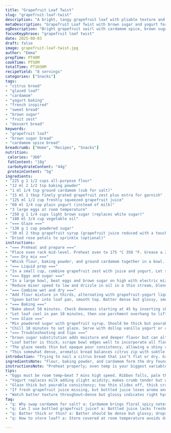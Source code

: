 ```yaml
---
title: "Grapefruit Loaf Twist"
slug: "grapefruit-loaf-twist"
description: "A bright, tangy grapefruit loaf with pliable texture and fresh aroma. Uses brown sugar for deeper caramel notes and substitutes yogurt for milk to add subtle acidity. Cardamom replaces salt for an exotic hint. The glaze mixes powdered sugar and grapefruit zest infused syrup for a glossy finish. Ideal mid-afternoon snack, moist crumb holds up well over days."
metaDescription: "Grapefruit Loaf Twist with brown sugar and yogurt for acidity; cardamom stands in for salt. Moist, dense crumb with bright citrus aroma and spiced finish."
ogDescription: "Bright grapefruit swirl with cardamom spice, brown sugar depth, yogurt tang. Dense, moist crumb. Glazed with reduced grapefruit syrup and zest—bold citrus kick."
focusKeyphrase: "grapefruit loaf twist"
date: 2025-08-03
draft: false
image: grapefruit-loaf-twist.jpg
author: "Emma"
prepTime: PT40M
cookTime: PT50M
totalTime: PT1H30M
recipeYield: "8 servings"
categories: ["Snacks"]
tags:
- "citrus bread"
- "glazed loaf"
- "cardamom"
- "yogurt baking"
- "french inspired"
- "sweet bread"
- "brown sugar"
- "fruit zest"
- "dessert bread"
keywords:
- "grapefruit loaf"
- "brown sugar bread"
- "cardamom spice bread"
breadcrumb: ["Home", "Recipes", "Snacks"]
nutrition: 
 calories: "360"
 fatContent: "18g"
 carbohydrateContent: "44g"
 proteinContent: "5g"
ingredients:
- "225 g 1 1/2 cups all-purpose flour"
- "12 ml 2 1/2 tsp baking powder"
- "1 ml 1/4 tsp ground cardamom (sub for salt)"
- "15 ml 1 tbsp finely grated grapefruit zest plus extra for garnish"
- "125 ml 1/2 cup freshly squeezed grapefruit juice"
- "60 ml 1/4 cup plain yogurt (instead of milk)"
- "3 large eggs at room temperature"
- "250 g 1 1/4 cups light brown sugar (replaces white sugar)"
- "180 ml 3/4 cup vegetable oil"
- "=== Glaze ==="
- "130 g 1 cup powdered sugar"
- "30 ml 2 tbsp grapefruit syrup (grapefruit juice reduced with a touch of sugar)"
- "Dried rose petals to sprinkle (optional)"
instructions:
- "=== Preheat and prepare ==="
- "Place oven rack mid-level. Preheat oven to 175 °C 350 °F. Grease a 23 x 13 cm 9 x 5 inch loaf pan with butter. Line with parchment leaving an overhang on two sides for easy removal."
- "=== Dry mix ==="
- "Whisk flour, baking powder, and ground cardamom together in a bowl. Cardamom kicks up complexity instead of plain salt. Set aside."
- "=== Liquid prep ==="
- "In a small cup, combine grapefruit zest with juice and yogurt. Let sit 5 minutes. The yogurt thickens slightly, reacting with zest oils. The mix should smell zingy, slightly creamy, almost floral."
- "=== Eggs and sugar ==="
- "In a large bowl, beat eggs and brown sugar on high with electric mixer until pale, thick, and ribbon falls off beaters about 7 minutes. This step traps air; crucial for loft."
- "Reduce mixer speed to low and drizzle in oil in a thin stream, blending gently but continuously. Runny oil mixes in easier than adding all at once."
- "=== Combine wet and dry ==="
- "Add flour mixture in thirds, alternating with grapefruit-yogurt liquid in halves. Fold carefully with spatula to keep air bubbles intact. Overmix and loaf toughens."
- "Spoon batter into loaf pan, smooth top. Batter dense but glossy, smells citrusy sweet and a bit spicy from cardamom."
- "=== Baking ==="
- "Bake about 50 minutes. Check doneness starting at 45 by inserting skewer; it comes out with few moist crumbs, not wet batter. Top should crack slightly and golden, edges pulling from pan. Oven temps vary; watch closely after 40 mins."
- "Let loaf cool in pan 10 minutes, then use parchment overhang to lift onto cooling rack. Warm loaf fragility; if stuck, loosen edges with sharp knife."
- "=== Glaze ==="
- "Mix powdered sugar with grapefruit syrup. Should be thick but pourable like honey. Add more syrup or sugar for consistency. Pour over cooled loaf, glaze pooling and dripping on sides, catching flakes of zest and dried roses if used."
- "Chill 10 minutes to set glaze. Serve with dollop vanilla yogurt or citrus segments. Loaf keeps three days in a covered container at room temp."
- "=== Troubleshooting and tips ==="
- "brown sugar substitution adds moisture and deeper flavor but can alter texture slightly; avoid overbeating eggs or bread will be dense. Cardamom instead of salt can surprise palate; taste batter before baking to adjust. If yogurt unavailable, buttermilk or sour cream works. Use fresh grapefruit juice; bottled lacks vibrancy. Watch oven times closely—too long and edges dry; too short and crumb is gummy."
- "Loaf batter is thick; scrape bowl edges well to incorporate all flour. Use a wooden or silicone spatula rather than whisk to avoid deflating batter. Resting batter before baking not necessary - citrus flavors brighten with immediate baking."
- "The glaze needs thin but opaque pour consistency, allowing a shiny coat without running off completely. If glaze sets too hard or cracks, add tiny extra syrup next time. For visual flair, sprinkle edible rose or grapefruit zest immediately after glazing. If fresh petals unavailable, candied citrus peel gets similar effect."
- "This somewhat dense, aromatic bread balances citrus zip with subtle spice and creamy elements. Best enjoyed with tea or coffee amid morning rituals."
introduction: "Trying to nail a citrus bread that isn’t flat or dry. Grapefruit is tricky—too much juice, cake soggy; too little, dry and lifeless. Found swapping milk for yogurt lifts texture, adds malty tang. Brown sugar over white adds this molasses background; makes the aroma richer when baking. Cardamom instead of salt? I was skeptical; gives a floral twist, plays with the grapefruit zest’s brightness. Timing baking by smell and crust color helps more than a watch—oven quirks vary like moods. Glaze made from reduced grapefruit syrup cuts the cloying sweetness typical with powdered sugar alone—throws in that fresh snap. Past tries lost air bubbles by overmixing; beating eggs longer than 5 minutes is crucial to trap air but delicate process. You’ll see ribbons slowly falling off the whisk, thick, not runny. The finished loaf? Crackled top, moist crumb that keeps a few days. My sneaky foolproof? Line pan with parchment for an easy unmold and less stress. This bread’s got life, unexpected layers in every bite."
ingredientsNote: "Flour, baking powder, and cardamom form the dry foundation — keep them sifted and mixed to avoid clumps. Cardamom rare to find in citrus breads yet a welcomed twist here, taking place of salt to offer an exotic note and enhance aroma. Grapefruit zest is essential; zest only, avoid bitterness of pith. For liquids, always use fresh grapefruit juice. Bottled tends to lose aromatic oils and flavor intensity. Instead of milk I add plain yogurt: it slightly thickens the batter and brings a subtle acidity helping crumb tenderness. Brown sugar swaps in for white; gives caramel undertones and moisture but alters color and texture slightly. Vegetable oil popular choice for moisture without changing taste or heaviness. Eggs must be room temp; cold eggs don’t trap as much air. The glaze is just powdered sugar dissolved with thick grapefruit syrup made by gently simmering juice with a pinch of sugar — no thin watery juiciness here. For an optional visual flourish, dry rose petals add color and faint fragrance; candied citrus peel also works beautifully. Substitutions: cardamom can be replaced by ground ginger or cinnamon; yogurt with buttermilk or sour cream; vegetable oil with light olive or neutral avocado oil."
instructionsNote: "Preheat properly; oven temp is your biggest variable here. Moving rack to center ensures even heat, prevents top burning before inside cooks. Grease and parchment lining between pan and batter critical — loaf easily sticks otherwise. Mix flour, baking powder, and ground spices first to evenly distribute leavening and flavor. The resting 5 minutes of zest with juice and yogurt allows essential oils to infuse the liquid, marrying flavors for deeper bite. Eggs and sugar require serious beating for volume — pale color and ribbon stage signals trapped air, which is what lifts bread instead of getting heavy dense crumb. Adding oil slowly maintains fluffiness; pouring in fast kills air bubbles. Incorporating dry and wet ingredients alternately prevents dough drying or clumping; fold gently rather than beat to keep bubbles intact. Look for thick, ribbon-like batter just dropping slowly off the spoon. Baking times guessed around 50 min; watch crumbs on skewer, golden cracked top, and edges pulling subtly from pan. Cooling inside pan fails moisture retention and sticking risk; lift on rack with parchment sling after 10 mins resting. Glaze needs the right ratio — too thin, slides off; too thick, cracks. Pour immediately over warm (but not hot) loaf—with a flicker of zest or rose petals—to set shiny coat. Store in a sealed container at room temp to keep moist. Avoid refrigeration; dries loaf prematurely."
tips:
- "Eggs must be room temp—beat 7 mins high speed. Ribbon falls, pale thick mix traps air. Skip overbeating or bread dense. Add oil slowly in thin stream; rushing kills air. Folding dry and wet alternates keeps mix light. Liquid mix rests 5 mins—zest oils infuse yogurt juice combo. Smells zingy, slightly creamy. Don’t whisk flour mix; cardamom tricky, sprinkle evenly to avoid clumps. Baking time varies 45 to 50 mins; test with skewer. Edges pull from pan, top cracks subtly, golden color cues done."
- "Yogurt replaces milk adding slight acidity; makes crumb tender but watch batter texture—too thick means folding harder. Brown sugar adds moisture and darker crumb tone; flavor deeper like molasses but shifts color. Cardamom swap for salt brings spice-floral aroma; taste batter before baking, adjust if bitter or weak. Parchment sling crucial for lifting loaf, prevents sticking—cut around edges of pan after baking if stuck. Oven rack mid-level for even heat, stops top burning before inside cooks."
- "Glaze thick but pourable consistency; too thin slides off, thick cracks. Use reduced grapefruit syrup, not just juice; simmer juice with pinch sugar till thick, syrup coats spoon. Add powder sugar gradually. Pour over warm—not hot—loaf allowing glaze to set shiny coat. Sprinkling zest or dried rose petals immediately locks in color and faint floral scent. Chill 10 mins to set glaze before slicing. Store at room temp covered; fridge dries loaf quickly, lose moisture fast."
- "If fresh grapefruit juice missing, but bottled juice loses aroma and brightness—substitute freshly squeezed lemon juice but lower quantity, sharper taste. Cardamom can be replaced with ground ginger or cinnamon but shifts profile distinctly. Yogurt works best plain; buttermilk or sour cream alternative if unavailable. Oil choice affects texture—vegetable oil neutral, light olive or avocado risk flavor dominance. Rest batter no more than 5 mins before baking, citrus flavors freshen with immediacy."
- "Watch batter texture throughout—dense but glossy indicates right hydration, too runny means under flour, too thick risks toughness. Folding only, no whisking after mixing dry with wet, to preserve bubbles. Use wooden or silicone spatula. Batter should drop slowly off spoon in ribbons not thick globs. Cooling in pan traps moisture longer; lift using parchment sling after 10 mins to prevent soggy bottom. Knife to loosen edges if loaf resists removal. Baking smells shift from sharp zest to caramel, cardamom notes subtle but present."
faq:
- "q: Why swap cardamom for salt? a: Cardamom brings floral spicy notes instead salt’s saltiness. Adds complexity. Watch quantities; too much bitter. Adjust before baking because flavor subtle but present. Some prefer ground ginger or cinnamon substitute. Changes bread aroma a lot."
- "q: Can I use bottled grapefruit juice? a: Bottled juice lacks freshness, aromatic oils fade. Bread flavor duller. Use freshly squeezed if possible for zing, aroma. If unavailable, lemon juice smaller amount works but sharper. Avoid store syrup juice mix, artificial flavors mask real. Fresh zest essential; bitterness from pith ruins flavor."
- "q: Batter thick or thin? a: Batter should be dense but glossy; drops slowly off spoon in ribbons. Too thin means flour undermeasured, loaf dense, runny oil added too fast. Too thick, difficult folding, tough bread. Fold gently alternating dry and wet to keep air bubbles. Avoid overmixing flour after liquids."
- "q: How to store loaf? a: Store covered at room temperature avoids drying; fridge speeds drying despite slowing mold. Use airtight container or wrap in cloth loosely. Loaf keeps 3 days max. For longer keep, freeze sliced, seal well. Thaw at room temp, restore some moisture with light brushing of citrus syrup or yogurt."

---
```

